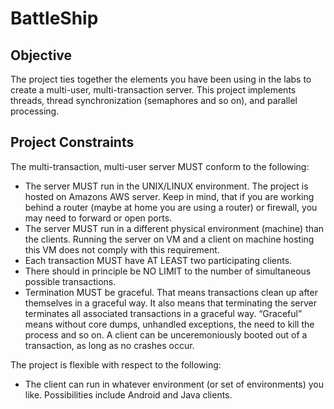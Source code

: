 # BattleShip

## Objective 
The project ties together the elements you have been using in the labs to create a multi-user, multi-transaction server. This project implements threads, thread synchronization (semaphores and so on), and parallel processing. 

## Project Constraints 

The multi-transaction, multi-user server MUST conform to the following:
+ The server MUST run in the UNIX/LINUX environment. The project is hosted on Amazons AWS server. Keep in mind, that if you are working behind a router (maybe at home you are using a router) or firewall, you may need to forward or open ports.
+ The server MUST run in a different physical environment (machine) than the clients. Running the server on VM and a client on machine hosting this VM does not comply with this requirement.
+ Each transaction MUST have AT LEAST two participating clients.
+ There should in principle be NO LIMIT to the number of simultaneous possible
transactions.
+ Termination MUST be graceful. That means transactions clean up after themselves
in a graceful way. It also means that terminating the server terminates all associated transactions in a graceful way. “Graceful” means without core dumps, unhandled exceptions, the need to kill the process and so on. A client can be unceremoniously booted out of a transaction, as long as no crashes occur.

The project is flexible with respect to the following:
+ The client can run in whatever environment (or set of environments) you like. Possibilities include Android and Java clients. 

